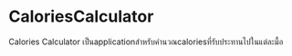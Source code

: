 CaloriesCalculator
==================

Calories Calculator เป็นapplicationสำหรับคำนวณcaloriesที่รับประทานไปในแต่ละมื้อ
